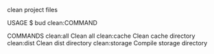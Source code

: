 clean project files

USAGE
  $ bud clean:COMMAND

COMMANDS
  clean:all      Clean all
  clean:cache    Clean cache directory
  clean:dist     Clean dist directory
  clean:storage  Compile storage directory